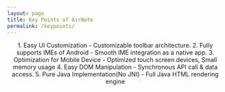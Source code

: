 ```yaml
---
layout: page
title: Key Points of AirNote
permalink: /keypoints/
---
```

<div style="text-align:center;">
1. Easy UI Customization
- Customizable toolbar architecture.
2. Fully supports IMEs of Android
- Smooth IME integration as a native app.
3. Optimization for Mobile Device
- Optimized touch screen devices, Small memory usage
4. Easy DOM Manipulation
- Synchronous API call & data access.
5. Pure Java Implementation(No JNI)
- Full Java HTML rendering engine
</div>
